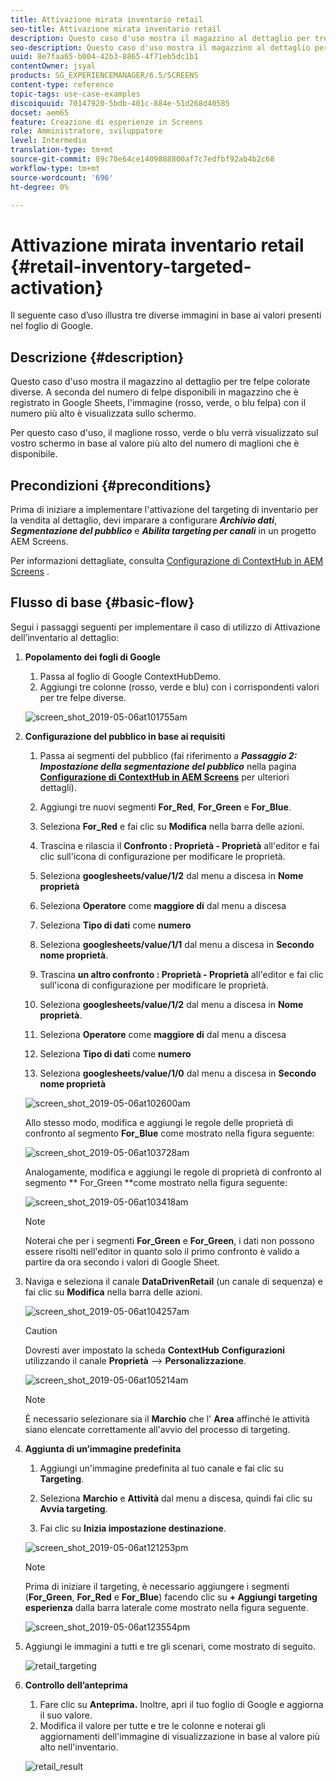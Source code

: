 ```yaml
---
title: Attivazione mirata inventario retail
seo-title: Attivazione mirata inventario retail
description: Questo caso d'uso mostra il magazzino al dettaglio per tre felpe colorate diverse. A seconda del numero di felpe disponibili in magazzino che è registrato in Google Sheets, l'immagine (rosso, verde, o blu felpa) con il numero più alto è visualizzata sullo schermo.
seo-description: Questo caso d'uso mostra il magazzino al dettaglio per tre felpe colorate diverse. A seconda del numero di felpe disponibili in magazzino che è registrato in Google Sheets, l'immagine (rosso, verde, o blu felpa) con il numero più alto è visualizzata sullo schermo.
uuid: 8e7faa65-b004-42b3-8865-4f71eb5dc1b1
contentOwner: jsyal
products: SG_EXPERIENCEMANAGER/6.5/SCREENS
content-type: reference
topic-tags: use-case-examples
discoiquuid: 70147920-5bdb-401c-884e-51d268d40585
docset: aem65
feature: Creazione di esperienze in Screens
role: Amministratore, sviluppatore
level: Intermedio
translation-type: tm+mt
source-git-commit: 89c70e64ce1409888800af7c7edfbf92ab4b2c68
workflow-type: tm+mt
source-wordcount: '696'
ht-degree: 0%

---
```



# Attivazione mirata inventario retail {#retail-inventory-targeted-activation}

Il seguente caso d’uso illustra tre diverse immagini in base ai valori presenti nel foglio di Google.

## Descrizione {#description}

Questo caso d&#39;uso mostra il magazzino al dettaglio per tre felpe colorate diverse. A seconda del numero di felpe disponibili in magazzino che è registrato in Google Sheets, l&#39;immagine (rosso, verde, o blu felpa) con il numero più alto è visualizzata sullo schermo.

Per questo caso d&#39;uso, il maglione rosso, verde o blu verrà visualizzato sul vostro schermo in base al valore più alto del numero di maglioni che è disponibile.

## Precondizioni {#preconditions}

Prima di iniziare a implementare l&#39;attivazione del targeting di inventario per la vendita al dettaglio, devi imparare a configurare ***Archivio dati***, ***Segmentazione del pubblico*** e ***Abilita targeting per canali*** in un progetto AEM Screens.

Per informazioni dettagliate, consulta [Configurazione di ContextHub in AEM Screens](configuring-context-hub.md) .

## Flusso di base {#basic-flow}

Segui i passaggi seguenti per implementare il caso di utilizzo di Attivazione dell’inventario al dettaglio:

1. **Popolamento dei fogli di Google**

   1. Passa al foglio di Google ContextHubDemo.
   1. Aggiungi tre colonne (rosso, verde e blu) con i corrispondenti valori per tre felpe diverse.

   ![screen_shot_2019-05-06at101755am](assets/screen_shot_2019-05-06at101755am.png)

1. **Configurazione del pubblico in base ai requisiti**

   1. Passa ai segmenti del pubblico (fai riferimento a ***Passaggio 2: Impostazione della segmentazione del pubblico*** nella pagina **[Configurazione di ContextHub in AEM Screens](configuring-context-hub.md)** per ulteriori dettagli).

   1. Aggiungi tre nuovi segmenti **For_Red**, **For_Green** e **For_Blue**.

   1. Seleziona **For_Red** e fai clic su **Modifica** nella barra delle azioni.

   1. Trascina e rilascia il **Confronto : Proprietà - Proprietà** all&#39;editor e fai clic sull&#39;icona di configurazione per modificare le proprietà.
   1. Seleziona **googlesheets/value/1/2** dal menu a discesa in **Nome proprietà**

   1. Seleziona **Operatore** come **maggiore di** dal menu a discesa

   1. Seleziona **Tipo di dati** come **numero**

   1. Seleziona **googlesheets/value/1/1** dal menu a discesa in **Secondo nome proprietà**.

   1. Trascina **un altro confronto : Proprietà - Proprietà** all&#39;editor e fai clic sull&#39;icona di configurazione per modificare le proprietà.
   1. Seleziona **googlesheets/value/1/2** dal menu a discesa in **Nome proprietà**.

   1. Seleziona **Operatore** come **maggiore di** dal menu a discesa

   1. Seleziona **Tipo di dati** come **numero**

   1. Seleziona **googlesheets/value/1/0** dal menu a discesa in **Secondo nome proprietà**

   ![screen_shot_2019-05-06at102600am](assets/screen_shot_2019-05-06at102600am.png)

   Allo stesso modo, modifica e aggiungi le regole delle proprietà di confronto al segmento **For_Blue** come mostrato nella figura seguente:

   ![screen_shot_2019-05-06at103728am](assets/screen_shot_2019-05-06at103728am.png)

   Analogamente, modifica e aggiungi le regole di proprietà di confronto al segmento ** For_Green **come mostrato nella figura seguente:

   ![screen_shot_2019-05-06at103418am](assets/screen_shot_2019-05-06at103418am.png)

   >[!NOTE]
   >
   >Noterai che per i segmenti **For_Green** e **For_Green**, i dati non possono essere risolti nell&#39;editor in quanto solo il primo confronto è valido a partire da ora secondo i valori di Google Sheet.

1. Naviga e seleziona il canale **DataDrivenRetail** (un canale di sequenza) e fai clic su **Modifica** nella barra delle azioni.

   ![screen_shot_2019-05-06at104257am](assets/screen_shot_2019-05-06at104257am.png)

   >[!CAUTION]
   >
   >Dovresti aver impostato la scheda **ContextHub** **Configurazioni** utilizzando il canale **Proprietà** —> **Personalizzazione**.

   ![screen_shot_2019-05-06at105214am](assets/screen_shot_2019-05-06at105214am.png)

   >[!NOTE]
   È necessario selezionare sia il **Marchio** che l&#39; **Area** affinché le attività siano elencate correttamente all&#39;avvio del processo di targeting.

1. **Aggiunta di un’immagine predefinita**

   1. Aggiungi un&#39;immagine predefinita al tuo canale e fai clic su **Targeting**.
   1. Seleziona **Marchio** e **Attività** dal menu a discesa, quindi fai clic su **Avvia targeting**.

   1. Fai clic su **Inizia impostazione destinazione**.

   ![screen_shot_2019-05-06at121253pm](assets/screen_shot_2019-05-06at121253pm.png)

   >[!NOTE]
   Prima di iniziare il targeting, è necessario aggiungere i segmenti (**For_Green**, **For_Red** e **For_Blue**) facendo clic su **+ Aggiungi targeting esperienza** dalla barra laterale come mostrato nella figura seguente.

   ![screen_shot_2019-05-06at123554pm](assets/screen_shot_2019-05-06at123554pm.png)

1. Aggiungi le immagini a tutti e tre gli scenari, come mostrato di seguito.

   ![retail_targeting](assets/retail_targeting.gif)

1. **Controllo dell’anteprima**

   1. Fare clic su **Anteprima.** Inoltre, apri il tuo foglio di Google e aggiorna il suo valore.
   1. Modifica il valore per tutte e tre le colonne e noterai gli aggiornamenti dell&#39;immagine di visualizzazione in base al valore più alto nell&#39;inventario.

   ![retail_result](assets/retail_result.gif)

